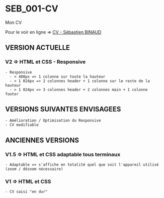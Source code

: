 # SEB_001-CV

Mon CV

Pour le voir en ligne => [CV - Sébastien BINAUD](https://dev.linaseb.fr "CV - Sébastien BINAUD")

## VERSION ACTUELLE

### V2 => HTML et CSS - Responsive

    - Responsive
      - < 480px => 1 colonne sur toute la hauteur
      - < 1 024px => 2 colonnes header + 1 colonne sur le reste de la hauteur
      - > 1 024px => 3 colonnes header + 2 colonnes main + 1 colonne footer


## VERSIONS SUIVANTES ENVISAGEES

    - Amélioration / Optimisation du Responsive
    - CV modifiable

## ANCIENNES VERSIONS

### V1.5 => HTML et CSS adaptable tous terminaux

    - Adaptable => s'affiche en totalité quel que soit l'appareil utilisé (zoom / dézoom nécessaire)

### V1 => HTML et CSS

    - CV saisi "en dur"

